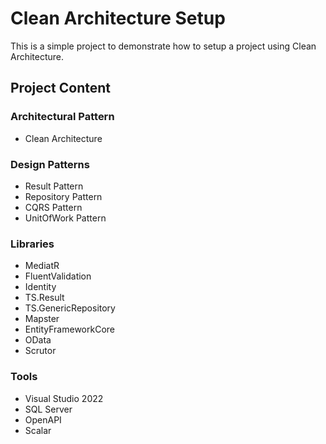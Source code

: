 # Clean Architecture Setup

This is a simple project to demonstrate how to setup a project using Clean Architecture.

## Project Content

### Architectural Pattern

- Clean Architecture

### Design Patterns

- Result Pattern
- Repository Pattern
- CQRS Pattern
- UnitOfWork Pattern

### Libraries

- MediatR
- FluentValidation
- Identity
- TS.Result
- TS.GenericRepository
- Mapster
- EntityFrameworkCore
- OData
- Scrutor

### Tools

- Visual Studio 2022
- SQL Server
- OpenAPI
- Scalar
